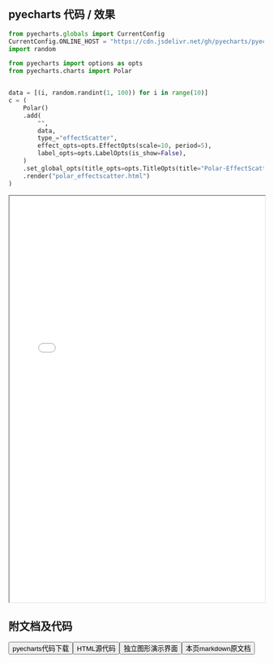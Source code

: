 
## pyecharts 代码 / 效果

```python
from pyecharts.globals import CurrentConfig
CurrentConfig.ONLINE_HOST = "https://cdn.jsdelivr.net/gh/pyecharts/pyecharts-assets@latest/assets/"
import random

from pyecharts import options as opts
from pyecharts.charts import Polar


data = [(i, random.randint(1, 100)) for i in range(10)]
c = (
    Polar()
    .add(
        "",
        data,
        type_="effectScatter",
        effect_opts=opts.EffectOpts(scale=10, period=5),
        label_opts=opts.LabelOpts(is_show=False),
    )
    .set_global_opts(title_opts=opts.TitleOpts(title="Polar-EffectScatter"))
    .render("polar_effectscatter.html")
)
```

<iframe width="100%" height="800px" src="/pyecharts/Polar/polar_effectscatter.html"></iframe>

## 附文档及代码

<a href="https://cdn.jsdelivr.net/gh/wfy-belief/python/docs/pyecharts/Polar/polar_effectscatter.py"><button class="mybutton">pyecharts代码下载</button></a><a href="https://cdn.jsdelivr.net/gh/wfy-belief/python/docs/pyecharts/Polar/polar_effectscatter.html"><button class="mybutton">HTML源代码</button></a><a href="https://python.wfyblog.cn/pyecharts/Polar/polar_effectscatter.html"><button class="mybutton">独立图形演示界面</button></a><a href="https://cdn.jsdelivr.net/gh/wfy-belief/python/docs/pyecharts/Polar/polar_effectscatter.md"><button class="mybutton">本页markdown原文档</button></a>